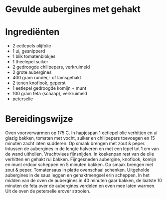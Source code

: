 # Gevulde aubergines met gehakt

# Ingrediënten
* 2 eetlepels olijfolie
* 1 ui, gesnipperd
* 1 blik tomatenblokjes
* 1 theelepel suiker
* 2 gedroogde chilipepers, verkruimeld
* 2 grote aubergines
* 400 gram runder,- of lamsgehakt
* 2 tenen knoflook, geperst
* 1 eetlepel gedroogde komijn + munt
* 100 gram feta (schaap), verkruimeld
* peterselie

# Bereidingswijze
Oven voorverwarmen op 175 C. In hapjespan 1 eetlepel olie verhitten en ui glazig bakken, tomaten met vocht, suiker en chilipepers toevoegen en 15 minuten zacht laten sudderen. Op smaak brengen met zout & peper.
Intussen de aubergines in de lengte halveren en met een lepel tot 1 cm van de wand uithollen. Vruchtvlees fijnsnijden. In koekenpan rest van de olie verhitten en gehakt rul bakken. Fijngesneden aubergine, knoflook, komijn en munt erdoor scheppen en 5 minuten bakken. Op smaak brengen met zout & peper.
Tomatensaus in platte ovenschaal schenken. Uitgeholde aubergines in de saus leggen en gehaktmengsel erin scheppen. In het midden van de oven de aubergines in 40 minuten gaar bakken, de laatste 10 minuten de feta over de aubergines verdelen en even mee laten warmen.
Uit de oven de peterselie erover strooien.

